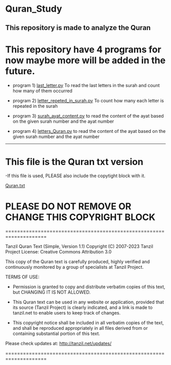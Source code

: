 # Quran_Study
This repository is made to analyze the Quran
---

# This repository have 4 programs for now maybe more will be added in the future.
  
- program 1) [last_letter.py](last_letter.py)
    To read the last letters in the surah
    and count how many of them occurred

- program 2) [letter_repeted_in_surah.py](letter_repeted_in_surah.py)
    To count how many each letter is repeated in the surah

- program 3) [surah_ayat_content.py](surah_ayat_content.py)
    to read the content of the ayat based
    on the given surah number and the ayat number

- program 4) [letters_Quran.py](letters_Quran.py)
    to read the content of the ayat based
    on the given surah number and the ayat number
  
---

# This file is the Quran txt version
-If this file is used, PLEASE also include the copytight block with it.

[Quran.txt](Quran.txt)

# PLEASE DO NOT REMOVE OR CHANGE THIS COPYRIGHT BLOCK
====================================================================

  Tanzil Quran Text (Simple, Version 1.1)
  Copyright (C) 2007-2023 Tanzil Project
  License: Creative Commons Attribution 3.0

  This copy of the Quran text is carefully produced, highly 
  verified and continuously monitored by a group of specialists 
  at Tanzil Project.

  TERMS OF USE:

  - Permission is granted to copy and distribute verbatim copies 
    of this text, but CHANGING IT IS NOT ALLOWED.

  - This Quran text can be used in any website or application, 
    provided that its source (Tanzil Project) is clearly indicated, 
    and a link is made to tanzil.net to enable users to keep
    track of changes.

  - This copyright notice shall be included in all verbatim copies 
    of the text, and shall be reproduced appropriately in all files 
    derived from or containing substantial portion of this text.

  Please check updates at: http://tanzil.net/updates/

====================================================================
